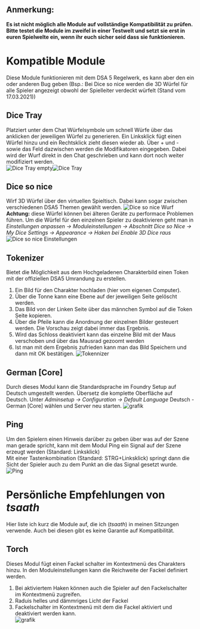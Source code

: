 ## Anmerkung: 
**Es ist nicht möglich alle Module auf vollständige Kompatibilität zu prüfen. Bitte testet die Module im zweifel in einer Testwelt und setzt sie erst in euren Spielwelte ein, wenn ihr euch sicher seid dass sie funktionieren.**

# **Kompatible Module**
Diese Module funktionieren mit dem DSA 5 Regelwerk, es kann aber den ein oder anderen Bug geben (Bsp.: Bei Dice so nice werden die 3D Würfel für alle Spieler angezeigt obwohl der Spielleiter verdeckt würfelt (Stand vom 17.03.2021))

## Dice Tray
Platziert unter dem Chat Würfelsymbole um schnell Würfe über das anklicken der jeweiligen Würfel zu generieren. Ein Linksklick fügt einen Würfel hinzu und ein Rechtsklick zieht diesen wieder ab. Über + und - sowie das Feld dazwischen werden die Modifikatoren eingegeben. 
Dabei wird der Wurf direkt in den Chat geschrieben und kann dort noch weiter modifiziert werden.  
![Dice Tray empty](https://user-images.githubusercontent.com/80099175/111421882-09d19280-86ee-11eb-8415-9d420ed7b7d8.png)![Dice Tray](https://user-images.githubusercontent.com/80099175/111421985-35ed1380-86ee-11eb-96ff-cfcc19174571.png)

## Dice so nice
Wirf 3D Würfel über den virtuellen Spieltisch. Dabei kann sogar zwischen verschiedenen DSA5 Themen gewählt werden.
![Dice so nice Wurf](https://user-images.githubusercontent.com/80099175/111422410-f3780680-86ee-11eb-8edc-6f9ce4d14364.png)
**Achtung:** diese Würfel können bei älteren Geräte zu performace Problemen führen. Um die Würfel für den einzelnen Spieler zu deaktivieren geht man in *Einstellungen anpassen -> Moduleinstellungen -> Abschnitt Dice so Nice -> My Dice Settings -> Appearance -> Haken bei Enable 3D Dice raus*  
![Dice so nice Einstellungen](https://user-images.githubusercontent.com/80099175/111422629-4356cd80-86ef-11eb-938c-32f944a713fd.png)

## Tokenizer
Bietet die Möglichkeit aus dem Hochgeladenen Charakterbild einen Token mit der offiziellen DSA5 Umrandung zu erstellen.
1. Ein Bild für den Charakter hochladen (hier vom eigenen Computer).
1. Über die Tonne kann eine Ebene auf der jeweiligen Seite gelöscht werden.
1. Das Bild von der Linken Seite über das männchen Symbol auf die Token Seite kopieren.
1. Über die Pfeile kann die Anordnung der einzelnen Bilder gesteuert werden. Die Vorschau zeigt dabei immer das Ergebnis.
1. Wird das Schloss deaktiviert kann das einzelne Bild mit der Maus verschoben und über das Mausrad gezoomt werden
1. Ist man mit dem Ergebnis zufrieden kann man das Bild Speichern und dann mit OK bestätigen.
![Tokennizer](https://user-images.githubusercontent.com/80099175/111424712-6c2c9200-86f2-11eb-8343-6c56e0d20c6f.png)

## German [Core]
Durch dieses Modul kann die Standardsprache im Foundry Setup auf Deutsch umgestellt werden. Übersetz die komplette Oberfläche auf Deutsch.
Unter *Adminsetup -> Configuration -> Default Language* Deutsch - German [Core] wählen und Server neu starten.
![grafik](https://user-images.githubusercontent.com/80099175/111421703-bb23f880-86ed-11eb-94ee-92a71189353e.png)

## Ping
Um den Spielern einen Hinweis darüber zu geben über was auf der Szene man gerade spricht, kann mit dem Modul Ping ein 
Signal auf der Szene erzeugt werden (Standard: Linksklick)  
Mit einer Tastenkombination (Standard: STRG+Linksklick) springt dann die Sicht der Spieler auch zu dem Punkt an die das Signal gesetzt wurde.  
![Ping](https://user-images.githubusercontent.com/80099175/111904281-60b8ce00-8a46-11eb-9728-720a761c85b3.png)

# Persönliche Empfehlungen von *tsaath*
Hier liste ich kurz die Module auf, die ich (*tsaath*) in meinen Sitzungen verwende. Auch bei diesen gibt es keine Garantie auf Kompatibilität.

## Torch
Dieses Modul fügt einen Fackel schalter im Kontextmenü des Charakters hinzu. In den Moduleinstellungen kann die Reichweite der Fackel definiert werden.
1. Bei aktiviertem Haken können auch die Spieler auf den Fackelschalter im Kontextmenü zugreifen.
2. Raduis helles und dämmriges Licht der Fackel
3. Fackelschalter im Kontextmenü mit dem die Fackel aktiviert und deaktiviert werden kann.  
![grafik](https://user-images.githubusercontent.com/80099175/111770465-beb0ae80-88aa-11eb-88fe-3fd1be700b0b.png)
